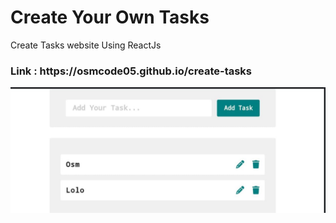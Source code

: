 <h1>Create Your Own Tasks</h1>
<p>Create Tasks website Using ReactJs</p>
<h3><b>Link : </b>https://osmcode05.github.io/create-tasks</h3>
<img src='public/preview.jpg' />
